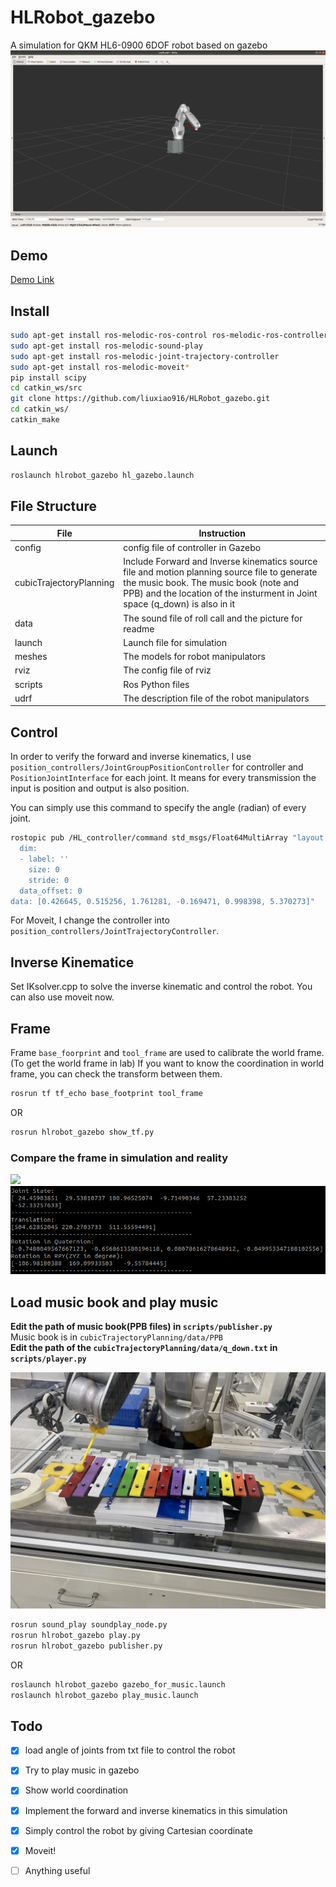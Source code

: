 # HLRobot_gazebo
A simulation for QKM HL6-0900 6DOF robot based on gazebo
![](data/picture/robot.png)

## Demo
[Demo Link](https://www.bilibili.com/video/BV1qL4y1p7Gr?p=4)

## Install
```bash
sudo apt-get install ros-melodic-ros-control ros-melodic-ros-controllers ros-melodic-gazebo-ros ros-melodic-gazebo-ros-control ros-melodic-hector-gazebo-plugins 
sudo apt-get install ros-melodic-sound-play 
sudo apt-get install ros-melodic-joint-trajectory-controller
sudo apt-get install ros-melodic-moveit*
pip install scipy
cd catkin_ws/src
git clone https://github.com/liuxiao916/HLRobot_gazebo.git
cd catkin_ws/
catkin_make
```

## Launch
```bash
roslaunch hlrobot_gazebo hl_gazebo.launch
```

## File Structure
| File                    | Instruction                                                                                                                                                                                                           |
| ----------------------- | --------------------------------------------------------------------------------------------------------------------------------------------------------------------------------------------------------------------- |
| config                  | config file of controller in Gazebo                                                                                                                                                                                   |
| cubicTrajectoryPlanning | Include Forward and Inverse kinematics source file and motion planning source file to generate the music book. The music book (note and PPB) and the location of the insturment in Joint space (q_down) is also in it |
| data                    | The sound file of roll call and the picture for readme                                                                                                                                                                |
| launch                  | Launch file for simulation                                                                                                                                                                                            |
| meshes                  | The models for robot manipulators                                                                                                                                                                                     |
| rviz                    | The config file of rviz                                                                                                                                                                                               |
| scripts                 | Ros Python files                                                                                                                                                                                                      |
| udrf                    | The description file of the robot manipulators                                                                                                                                                                        |


## Control
In order to verify the forward and inverse kinematics, I use `position_controllers/JointGroupPositionController` for controller and `PositionJointInterface` for each joint. It means for every transmission the input is position and output is also position.

You can simply use this command to specify the angle (radian) of every joint.
```bash
rostopic pub /HL_controller/command std_msgs/Float64MultiArray "layout:
  dim:
  - label: ''
    size: 0
    stride: 0
  data_offset: 0
data: [0.426645, 0.515256, 1.761281, -0.169471, 0.998398, 5.370273]" 
```

For Moveit, I change the controller into `position_controllers/JointTrajectoryController`.

## Inverse Kinematice
Set IKsolver.cpp to solve the inverse kinematic and control the robot.
You can also use moveit now.

## Frame
Frame `base_foorprint` and `tool_frame` are used to calibrate the world frame.(To get the world frame in lab) If you want to know the coordination in world frame, you can check the transform between them.
```bash
rosrun tf tf_echo base_footprint tool_frame
```
OR
```bash
rosrun hlrobot_gazebo show_tf.py
```
### Compare the frame in simulation and reality

![](data/picture/Frame1.jpg)![](data/picture/Frame1_Simulation.png)

## Load music book and play music
**Edit the path of music book(PPB files) in `scripts/publisher.py `**  
Music book is in `cubicTrajectoryPlanning/data/PPB`  
**Edit the path of the `cubicTrajectoryPlanning/data/q_down.txt` in `scripts/player.py`** 

![Instrument](data/picture/Instrument.jpg)
```bash
rosrun sound_play soundplay_node.py
rosrun hlrobot_gazebo play.py
rosrun hlrobot_gazebo publisher.py 
```

OR
```bash
roslaunch hlrobot_gazebo gazebo_for_music.launch
roslaunch hlrobot_gazebo play_music.launch
```

## Todo
- [x] load angle of joints from txt file to control the robot
- [x] Try to play music in gazebo
- [x] Show world coordination 
- [x] Implement the forward and inverse kinematics in this simulation
- [x] Simply control the robot by giving Cartesian coordinate
- [x] Moveit!
- [ ] Anything useful 




